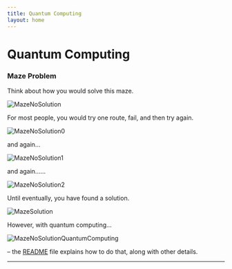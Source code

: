 ```yaml
---
title: Quantum Computing
layout: home
---
```


# Quantum Computing

### Maze Problem

Think about how you would solve this maze.

![MazeNoSolution](https://github.com/user-attachments/assets/9a648135-2455-4c10-835f-4e88c5b4ee76)

For most people, you would try one route, fail, and then try again.

![MazeNoSolution0](https://github.com/user-attachments/assets/ec16d53a-2428-47ca-a76d-2c68fab755ea)

and again...

![MazeNoSolution1](https://github.com/user-attachments/assets/6cb5b8b6-f534-4d68-82ae-12ee3f60995c)

and again......

![MazeNoSolution2](https://github.com/user-attachments/assets/a48e81c1-e7a2-40d5-9c96-ddf6915b697c)

Until eventually, you have found a solution.

![MazeSolution](https://github.com/user-attachments/assets/34fa7a46-7e3b-402e-b62d-ac3f325c409e)

However, with quantum computing...

![MazeNoSolutionQuantumComputing](https://github.com/user-attachments/assets/da885acd-500b-4d1a-954a-3f6f4ed0498a)




– the [README] file explains how to do that, along with other details.


----

[CS Topics 4 Kids]: https://just-the-docs.github.io/just-the-docs/
[README]: https://github.com/just-the-docs/just-the-docs-template/blob/main/README.md
